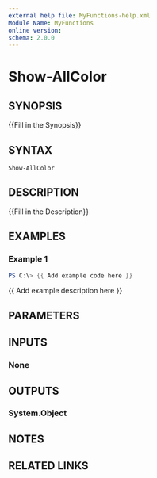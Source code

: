 ```yaml
---
external help file: MyFunctions-help.xml
Module Name: MyFunctions
online version:
schema: 2.0.0
---
```


# Show-AllColor

## SYNOPSIS
{{Fill in the Synopsis}}

## SYNTAX

```
Show-AllColor
```

## DESCRIPTION
{{Fill in the Description}}

## EXAMPLES

### Example 1
```powershell
PS C:\> {{ Add example code here }}
```

{{ Add example description here }}

## PARAMETERS

## INPUTS

### None


## OUTPUTS

### System.Object

## NOTES

## RELATED LINKS
